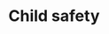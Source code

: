---
title: Child safety
longTitle: 'Child safety'
tags:
- gccommon
narrowerTerm:
- "[[Safety]]"
relatedTerm:
- "[[Childrens health Child care]]"
---